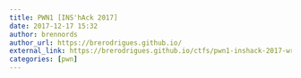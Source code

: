 ```yaml
---
title: PWN1 [INS'hAck 2017]
date: 2017-12-17 15:32
author: brennords
author_url: https://brerodrigues.github.io/
external_link: https://brerodrigues.github.io/ctfs/pwn1-inshack-2017-write-up
categories: [pwn]
---
```

